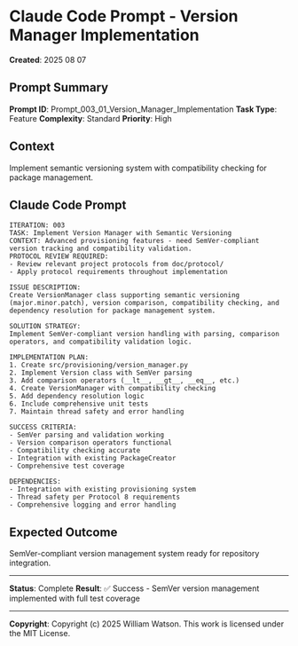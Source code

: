 # Claude Code Prompt - Version Manager Implementation

**Created**: 2025 08 07

## Prompt Summary

**Prompt ID**: Prompt_003_01_Version_Manager_Implementation
**Task Type**: Feature
**Complexity**: Standard
**Priority**: High

## Context

Implement semantic versioning system with compatibility checking for package management.

## Claude Code Prompt

```
ITERATION: 003
TASK: Implement Version Manager with Semantic Versioning
CONTEXT: Advanced provisioning features - need SemVer-compliant version tracking and compatibility validation.
PROTOCOL REVIEW REQUIRED:
- Review relevant project protocols from doc/protocol/
- Apply protocol requirements throughout implementation

ISSUE DESCRIPTION:
Create VersionManager class supporting semantic versioning (major.minor.patch), version comparison, compatibility checking, and dependency resolution for package management system.

SOLUTION STRATEGY:
Implement SemVer-compliant version handling with parsing, comparison operators, and compatibility validation logic.

IMPLEMENTATION PLAN:
1. Create src/provisioning/version_manager.py
2. Implement Version class with SemVer parsing
3. Add comparison operators (__lt__, __gt__, __eq__, etc.)
4. Create VersionManager with compatibility checking
5. Add dependency resolution logic
6. Include comprehensive unit tests
7. Maintain thread safety and error handling

SUCCESS CRITERIA:
- SemVer parsing and validation working
- Version comparison operators functional
- Compatibility checking accurate
- Integration with existing PackageCreator
- Comprehensive test coverage

DEPENDENCIES:
- Integration with existing provisioning system
- Thread safety per Protocol 8 requirements
- Comprehensive logging and error handling
```

## Expected Outcome

SemVer-compliant version management system ready for repository integration.

---

**Status**: Complete
**Result**: ✅ Success - SemVer version management implemented with full test coverage

---

**Copyright**: Copyright (c) 2025 William Watson. This work is licensed under the MIT License.
